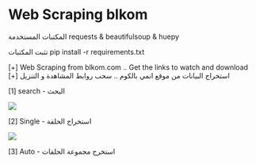 # Web Scraping blkom


المكتبات المستخدمة requests & beautifulsoup & huepy

تثبت المكتبات pip install -r requirements.txt


[+] Web Scraping from blkom.com .. Get the links to watch and download [+] استخراج البيانات من موقع انمي بالكوم .. سحب روابط المشاهدة و التنزيل 

[1] search - البحث 

![](1.gif)

[2] Single - استخراج الحلقة

![](2.gif)

[3] Auto - استخرج مجموعة الحلقات

